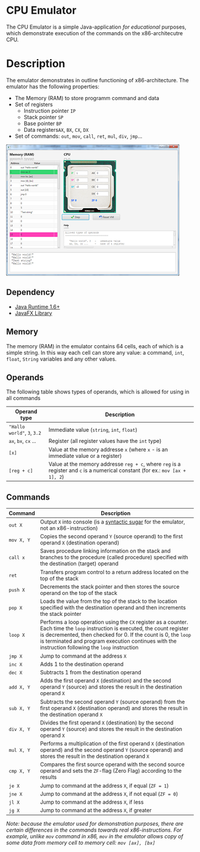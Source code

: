 # CPU Emulator #
The CPU Emulator is a simple Java-application *for educational* purposes, which demonstrate execution of the commands on the x86-architecutre CPU.

# Description #
The emulator demonstrates in outline functioning of x86-architecture. The emulator has the following properties:
- The Memory (RAM) to store programm command and data
- Set of registers
   - Instruction pointer `IP`
   - Stack pointer `SP`
   - Base pointer `BP`
   - Data registers`AX`, `BX`, `CX`, `DX`
- Set of commands: `out`, `mov`, `call`, `ret`, `mul`, `div`, `jmp`...

![Application screenshot](Screen.png?raw=true "Screenshot")

## Dependency ##
- [Java Runtime 1.6+](http://www.oracle.com/technetwork/java/javase/downloads/jre8-downloads-2133155.html)
- [JavaFX Library](http://docs.oracle.com/javase/8/javafx/get-started-tutorial/jfx-overview.htm#JFXST784)

## Memory ##

The memory (RAM) in the emulator contains 64 cells, each of which is a simple string. In this way each cell can store any value: a command, `int`, `float`, `String` variables and any other values.

## Operands ##

The following table shows types of operands, which is allowed for using in all commands

Operand type                 |    Description
-----------------------------|----------------------------------------
`"Hallo world"`, `3`, `3.2`  | Immediate value (`string`, `int`, `float`)
`ax`, `bx`, `cx` ...         | Register (all register values have the `int` type)
`[x]`                        | Value at the memory addresse `x` (where `x` - is an immediate value or a register)
`[reg + c]`                  | Value at the memory addresse `reg + c`, where `reg` is a register and `c` is a numerical constant (for ex.: `mov [ax + 1], 2`)

## Commands ##

Command       | Description
------------- | ---------------------------------------------------------------------------------------------------------
`out X`       | Output `X` into console (is a [syntactic sugar](https://en.wikipedia.org/wiki/Syntactic_sugar) for the emulator, not an x86-instruction)
`mov X, Y`    | Copies the second operand `Y` (source operand) to the first operand `X` (destination operand)
`call x`      | Saves procedure linking information on the stack and branches to the procedure (called procedure) specified with the destination (target) operand
`ret`         | Transfers program control to a return address located on the top of the stack
`push X`      | Decrements the stack pointer and then stores the source operand on the top of the stack
`pop X`       | Loads the value from the top of the stack to the location specified with the destination operand and then increments the stack pointer
`loop X`      | Performs a loop operation using the `CX` register as a counter. Each time the `loop` instruction is executed, the count register is decremented, then checked for 0. If the count is 0, the `loop` is terminated and program execution continues with the instruction following the `loop` instruction
`jmp Х`       | Jump to command at the address `X`
`inc X`       | Adds 1 to the destination operand
`dec X`       | Subtracts 1 from the destination operand
`add X, Y`    | Adds the first operand `X` (destination) and the second operand `Y` (source) and stores the result in the destination operand `X`
`sub X, Y`    | Subtracts the second operand `Y` (source operand) from the first operand `X` (destination operand) and stores the result in the destination operand `X`
`div X, Y`    | Divides the first operand `X` (destination) by the second operand `Y` (source) and stores the result in the destination operand `X`
`mul X, Y`    | Performs a multiplication of the first operand `X` (destination operand) and the second operand `Y` (source operand) and stores the result in the destination operand `X`
`cmp Х, Y`    | Compares the first source operand with the second source operand and sets the `ZF`-flag (Zero Flag) according to the results
`je Х`        | Jump to command at the address `X`, if equal (`ZF = 1`)
`jne Х`       | Jump to command at the address `X`, if not equal (`ZF = 0`)
`jl X`        | Jump to command at the address `X`, if less
`jg X`        | Jump to command at the address `X`, if greater

*Note: because the emulator used for demonstration purposes, there are certain differences in the commands towards real x86-instructions. For example, unlike `mov` command in x86, `mov` in the emulator allows copy of some data from memory cell to memory cell: `mov [ax], [bx]`*
